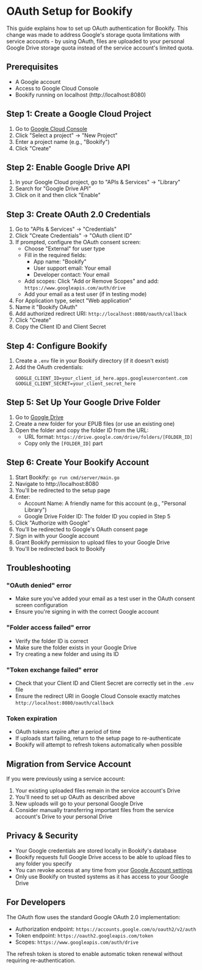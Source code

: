 # OAuth Setup for Bookify

This guide explains how to set up OAuth authentication for Bookify. This change was made to address Google's storage quota limitations with service accounts - by using OAuth, files are uploaded to your personal Google Drive storage quota instead of the service account's limited quota.

## Prerequisites

- A Google account
- Access to Google Cloud Console
- Bookify running on localhost (http://localhost:8080)

## Step 1: Create a Google Cloud Project

1. Go to [Google Cloud Console](https://console.cloud.google.com/)
2. Click "Select a project" → "New Project"
3. Enter a project name (e.g., "Bookify")
4. Click "Create"

## Step 2: Enable Google Drive API

1. In your Google Cloud project, go to "APIs & Services" → "Library"
2. Search for "Google Drive API"
3. Click on it and then click "Enable"

## Step 3: Create OAuth 2.0 Credentials

1. Go to "APIs & Services" → "Credentials"
2. Click "Create Credentials" → "OAuth client ID"
3. If prompted, configure the OAuth consent screen:
   - Choose "External" for user type
   - Fill in the required fields:
     - App name: "Bookify"
     - User support email: Your email
     - Developer contact: Your email
   - Add scopes: Click "Add or Remove Scopes" and add: `https://www.googleapis.com/auth/drive`
   - Add your email as a test user (if in testing mode)
4. For Application type, select "Web application"
5. Name it "Bookify OAuth"
6. Add authorized redirect URI: `http://localhost:8080/oauth/callback`
7. Click "Create"
8. Copy the Client ID and Client Secret

## Step 4: Configure Bookify

1. Create a `.env` file in your Bookify directory (if it doesn't exist)
2. Add the OAuth credentials:
   ```
   GOOGLE_CLIENT_ID=your_client_id_here.apps.googleusercontent.com
   GOOGLE_CLIENT_SECRET=your_client_secret_here
   ```

## Step 5: Set Up Your Google Drive Folder

1. Go to [Google Drive](https://drive.google.com)
2. Create a new folder for your EPUB files (or use an existing one)
3. Open the folder and copy the folder ID from the URL:
   - URL format: `https://drive.google.com/drive/folders/[FOLDER_ID]`
   - Copy only the `[FOLDER_ID]` part

## Step 6: Create Your Bookify Account

1. Start Bookify: `go run cmd/server/main.go`
2. Navigate to http://localhost:8080
3. You'll be redirected to the setup page
4. Enter:
   - Account Name: A friendly name for this account (e.g., "Personal Library")
   - Google Drive Folder ID: The folder ID you copied in Step 5
5. Click "Authorize with Google"
6. You'll be redirected to Google's OAuth consent page
7. Sign in with your Google account
8. Grant Bookify permission to upload files to your Google Drive
9. You'll be redirected back to Bookify

## Troubleshooting

### "OAuth denied" error
- Make sure you've added your email as a test user in the OAuth consent screen configuration
- Ensure you're signing in with the correct Google account

### "Folder access failed" error
- Verify the folder ID is correct
- Make sure the folder exists in your Google Drive
- Try creating a new folder and using its ID

### "Token exchange failed" error
- Check that your Client ID and Client Secret are correctly set in the `.env` file
- Ensure the redirect URI in Google Cloud Console exactly matches `http://localhost:8080/oauth/callback`

### Token expiration
- OAuth tokens expire after a period of time
- If uploads start failing, return to the setup page to re-authenticate
- Bookify will attempt to refresh tokens automatically when possible

## Migration from Service Account

If you were previously using a service account:

1. Your existing uploaded files remain in the service account's Drive
2. You'll need to set up OAuth as described above
3. New uploads will go to your personal Google Drive
4. Consider manually transferring important files from the service account's Drive to your personal Drive

## Privacy & Security

- Your Google credentials are stored locally in Bookify's database
- Bookify requests full Google Drive access to be able to upload files to any folder you specify
- You can revoke access at any time from your [Google Account settings](https://myaccount.google.com/permissions)
- Only use Bookify on trusted systems as it has access to your Google Drive

## For Developers

The OAuth flow uses the standard Google OAuth 2.0 implementation:
- Authorization endpoint: `https://accounts.google.com/o/oauth2/v2/auth`
- Token endpoint: `https://oauth2.googleapis.com/token`
- Scopes: `https://www.googleapis.com/auth/drive`

The refresh token is stored to enable automatic token renewal without requiring re-authentication.